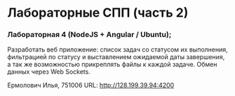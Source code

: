 # Лабораторные СПП (часть 2)
### Лабораторная 4 (NodeJS + Angular / Ubuntu);
Разработать веб приложение: список задач со статусом их выполнения, фильтрацией по статусу и выставлением ожидаемой даты завершения, а так же возможностью прикреплять файлы к каждой задаче. Обмен данных через Web Sockets.

Ермолович Илья, 751006
URL: http://128.199.39.94:4200
